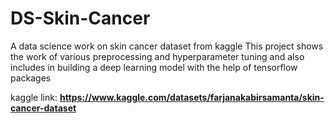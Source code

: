# DS-Skin-Cancer

A data science work on skin cancer dataset from kaggle 
This project shows the work of various preprocessing and hyperparameter tuning and also includes in building a deep learning model with the help of tensorflow packages

kaggle link: **https://www.kaggle.com/datasets/farjanakabirsamanta/skin-cancer-dataset**
